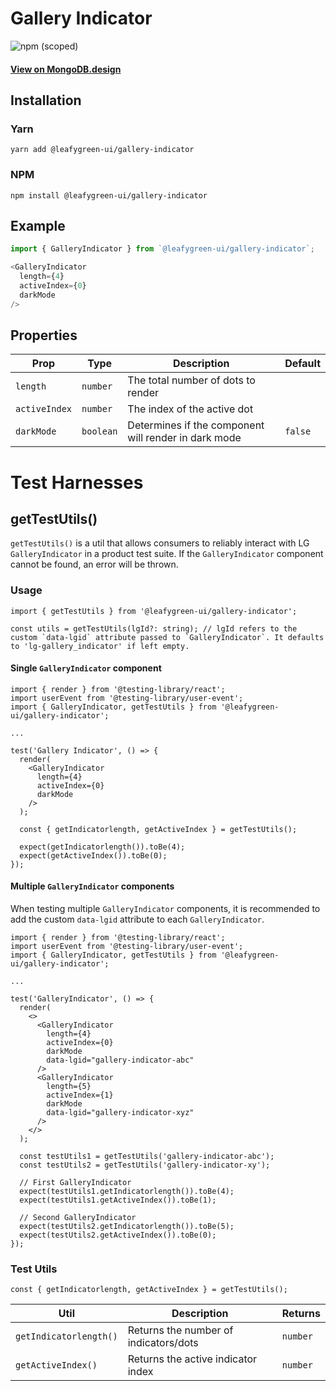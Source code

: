 # Gallery Indicator

![npm (scoped)](https://img.shields.io/npm/v/@leafygreen-ui/gallery-indicator.svg)

#### [View on MongoDB.design](https://www.mongodb.design/component/gallery-indicator/live-example/)

## Installation

### Yarn

```shell
yarn add @leafygreen-ui/gallery-indicator
```

### NPM

```shell
npm install @leafygreen-ui/gallery-indicator
```

## Example

```js
import { GalleryIndicator } from `@leafygreen-ui/gallery-indicator`;

<GalleryIndicator
  length={4}
  activeIndex={0}
  darkMode
/>

```

## Properties

| Prop          | Type      | Description                                          | Default |
| ------------- | --------- | ---------------------------------------------------- | ------- |
| `length`      | `number`  | The total number of dots to render                   |         |
| `activeIndex` | `number`  | The index of the active dot                          |         |
| `darkMode`    | `boolean` | Determines if the component will render in dark mode | `false` |

# Test Harnesses

## getTestUtils()

`getTestUtils()` is a util that allows consumers to reliably interact with LG `GalleryIndicator` in a product test suite. If the `GalleryIndicator` component cannot be found, an error will be thrown.

### Usage

```tsx
import { getTestUtils } from '@leafygreen-ui/gallery-indicator';

const utils = getTestUtils(lgId?: string); // lgId refers to the custom `data-lgid` attribute passed to `GalleryIndicator`. It defaults to 'lg-gallery_indicator' if left empty.
```

#### Single `GalleryIndicator` component

```tsx
import { render } from '@testing-library/react';
import userEvent from '@testing-library/user-event';
import { GalleryIndicator, getTestUtils } from '@leafygreen-ui/gallery-indicator';

...

test('Gallery Indicator', () => {
  render(
    <GalleryIndicator
      length={4}
      activeIndex={0}
      darkMode
    />
  );

  const { getIndicatorlength, getActiveIndex } = getTestUtils();

  expect(getIndicatorlength()).toBe(4);
  expect(getActiveIndex()).toBe(0);
});
```

#### Multiple `GalleryIndicator` components

When testing multiple `GalleryIndicator` components, it is recommended to add the custom `data-lgid` attribute to each `GalleryIndicator`.

```tsx
import { render } from '@testing-library/react';
import userEvent from '@testing-library/user-event';
import { GalleryIndicator, getTestUtils } from '@leafygreen-ui/gallery-indicator';

...

test('GalleryIndicator', () => {
  render(
    <>
      <GalleryIndicator
        length={4}
        activeIndex={0}
        darkMode
        data-lgid="gallery-indicator-abc"
      />
      <GalleryIndicator
        length={5}
        activeIndex={1}
        darkMode
        data-lgid="gallery-indicator-xyz"
      />
    </>
  );

  const testUtils1 = getTestUtils('gallery-indicator-abc');
  const testUtils2 = getTestUtils('gallery-indicator-xy');

  // First GalleryIndicator
  expect(testUtils1.getIndicatorlength()).toBe(4);
  expect(testUtils1.getActiveIndex()).toBe(1);

  // Second GalleryIndicator
  expect(testUtils2.getIndicatorlength()).toBe(5);
  expect(testUtils2.getActiveIndex()).toBe(0);
});
```

### Test Utils

```tsx
const { getIndicatorlength, getActiveIndex } = getTestUtils();
```

| Util                   | Description                           | Returns  |
| ---------------------- | ------------------------------------- | -------- |
| `getIndicatorlength()` | Returns the number of indicators/dots | `number` |
| `getActiveIndex()`     | Returns the active indicator index    | `number` |
